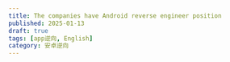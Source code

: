 ```yaml
---
title: The companies have Android reverse engineer position
published: 2025-01-13
draft: true
tags: [app逆向, English]
category: 安卓逆向
---
```


